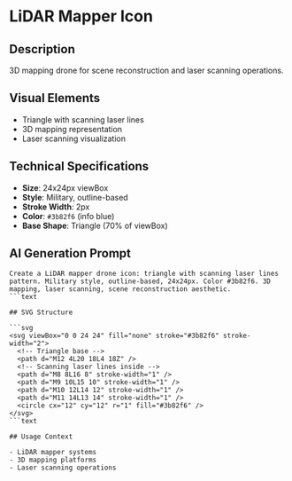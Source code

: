 # LiDAR Mapper Icon

## Description

3D mapping drone for scene reconstruction and laser scanning operations.

## Visual Elements

- Triangle with scanning laser lines
- 3D mapping representation
- Laser scanning visualization

## Technical Specifications

- **Size**: 24x24px viewBox
- **Style**: Military, outline-based
- **Stroke Width**: 2px
- **Color**: `#3b82f6` (info blue)
- **Base Shape**: Triangle (70% of viewBox)

## AI Generation Prompt

````text
Create a LiDAR mapper drone icon: triangle with scanning laser lines pattern. Military style, outline-based, 24x24px. Color #3b82f6. 3D mapping, laser scanning, scene reconstruction aesthetic.
```text

## SVG Structure

```svg
<svg viewBox="0 0 24 24" fill="none" stroke="#3b82f6" stroke-width="2">
  <!-- Triangle base -->
  <path d="M12 4L20 18L4 18Z" />
  <!-- Scanning laser lines inside -->
  <path d="M8 8L16 8" stroke-width="1" />
  <path d="M9 10L15 10" stroke-width="1" />
  <path d="M10 12L14 12" stroke-width="1" />
  <path d="M11 14L13 14" stroke-width="1" />
  <circle cx="12" cy="12" r="1" fill="#3b82f6" />
</svg>
```text

## Usage Context

- LiDAR mapper systems
- 3D mapping platforms
- Laser scanning operations
````
